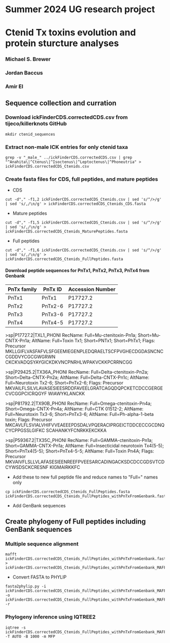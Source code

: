 # Summer 2024 UG research project
# Ctenid Tx toxins evolution and protein sturcture analyses

### Michael S. Brewer
### Jordan Baccus
### Amir El

## Sequence collection and curration

### Download ickFinderCDS.correctedCDS.csv from tijeco/killerknots GitHub

```
mkdir ctenid_sequences
```

### Extract non-male ICK entries for only ctenid taxa

```
grep -v "_male_" ../ickFinderCDS.correctedCDS.csv | grep "^Anahita\|^Ctenus\|^Isoctenus\|^Leptoctenus\|^Phoneutria" > ickFinderCDS.correctedCDS_Ctenids.csv
```

### Create fasta files for CDS, full peptides, and mature peptides

- CDS

```
cut -d"," -f1,2 ickFinderCDS.correctedCDS_Ctenids.csv | sed 's/^/>/g' | sed 's/,/\n/g' > ickFinderCDS.correctedCDS_Ctenids_CDS.fasta
```

- Mature peptides

```
cut -d"," -f1,5 ickFinderCDS.correctedCDS_Ctenids.csv | sed 's/^/>/g' | sed 's/,/\n/g' > ickFinderCDS.correctedCDS_Ctenids_MaturePeptides.fasta
```

- Full peptides

```
cut -d"," -f1,6 ickFinderCDS.correctedCDS_Ctenids.csv | sed 's/^/>/g' | sed 's/,/\n/g' > ickFinderCDS.correctedCDS_Ctenids_FullPeptides.fasta
```

#### Download peptide sequences for PnTx1, PnTx2, PnTx3, PnTx4 from Genbank

| PnTx family | PnTx ID | Accession Number |
| ----------- | ------- | ---------------- |
| PnTx1       | PnTx1   | P17727.2         |
| PnTx2       | PnTx2-6 | P17727.2         |
| PnTx3       | PnTx3-6 | P17727.2         |
| PnTx4       | PnTx4-5 | P17727.2         |

\>sp|P17727.2|TXL1_PHONI RecName: Full=Mu-ctenitoxin-Pn1a; Short=Mu-CNTX-Pn1a; AltName: Full=Toxin Tx1; Short=PNTx1; Short=PhTx1; Flags: Precursor
MKLLGIFLVASFAFVLSFGEEMIEGENPLEDQRAELTSCFPVGHECDGDASNCNCCGDDVYCGCGWGRWN
CKCKVADQSYAYGICKDKVNCPNRHLWPAKVCKKPCRRNCGG
 
\>sp|P29425.2|TX36A_PHONI RecName: Full=Delta-ctenitoxin-Pn2a; Short=Delta-CNTX-Pn2a; AltName: Full=Delta-CNTX-Pn1c; AltName: Full=Neurotoxin Tx2-6; Short=PnTx2-6; Flags: Precursor
MKVAILFLSILVLAVASESIEESRDDFAVEELGRATCAGQDQPCKETCDCCGERGECVCGGPCICRQGYF
WIAWYKLANCKK
 
\>sp|P81792.2|TX90B_PHONI RecName: Full=Omega-ctenitoxin-Pn4a; Short=Omega-CNTX-Pn4a; AltName: Full=CTK 01512-2; AltName: Full=Neurotoxin Tx3-6; Short=PnTx3-6; AltName: Full=Ph-alpha-1-beta toxin; Flags: Precursor
MKCAVLFLSVIALVHIFVVEAEEEPDSDALVPQERACIPRGEICTDDCECCGCDNQCYCPPGSSLGIFKC
SCAHANKYFCNRKKEKCKKA
 
\>sp|P59367.2|TX35C_PHONI RecName: Full=GAMMA-ctenitoxin-Pn1a; Short=GAMMA-CNTX-Pn1a; AltName: Full=Insecticidal neurotoxin Tx4(5-5); Short=PnTx4(5-5); Short=PnTx4-5-5; AltName: Full=Toxin Pn4A; Flags: Precursor
MKVAIVFLSLLVLAFASESIEENREEFPVEESARCADINGACKSDCDCCGDSVTCDCYWSDSCKCRESNF
KIGMAIRKKFC

- Add these to new full peptide file and reduce names to "Full=" names only

```
cp ickFinderCDS.correctedCDS_Ctenids_FullPeptides.fasta ickFinderCDS.correctedCDS_Ctenids_FullPeptides_withPnTxFromGenbank.fasta
```
- Add GenBank sequences

## Create phylogeny of Full peptides including GenBank sequences

### Multiple sequence alignment

```
mafft ickFinderCDS.correctedCDS_Ctenids_FullPeptides_withPnTxFromGenbank.fasta > ickFinderCDS.correctedCDS_Ctenids_FullPeptides_withPnTxFromGenbank_MAFFT.aln.fasta
```

- Convert FASTA to PHYLIP

```
fasta2phylip.py -i ickFinderCDS.correctedCDS_Ctenids_FullPeptides_withPnTxFromGenbank_MAFFT.aln.fasta -o ickFinderCDS.correctedCDS_Ctenids_FullPeptides_withPnTxFromGenbank_MAFFT.aln.phy -r
```

### Phylogeny inference using IQTREE2

```
iqtree -s ickFinderCDS.correctedCDS_Ctenids_FullPeptides_withPnTxFromGenbank_MAFFT.aln.phy -T AUTO -B 1000 -m MFP
```


